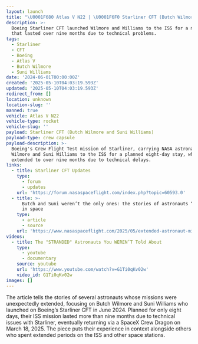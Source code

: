 ```yaml
---
layout: launch
title: "\U0001F680 Atlas V N22 | \U0001F6F0 Starliner CFT (Butch Wilmore and Suni Williams)"
description: >-
  Boeing Starliner CFT launched Wilmore and Williams to the ISS for a mission
  that lasted over nine months due to technical problems.
tags:
  - Starliner
  - CFT
  - Boeing
  - Atlas V
  - Butch Wilmore
  - Suni Williams
date: '2024-06-01T00:00:00Z'
created: '2025-05-10T04:03:19.593Z'
updated: '2025-05-10T04:03:19.593Z'
redirect_from: []
location: unknown
location-slug: ''
manned: true
vehicle: Atlas V N22
vehicle-type: rocket
vehicle-slug: ''
payload: Starliner CFT (Butch Wilmore and Suni Williams)
payload-type: crew capsule
payload-description: >-
  Boeing's Crew Flight Test mission of Starliner, carrying NASA astronauts Butch
  Wilmore and Suni Williams to the ISS for a planned eight-day stay, which
  extended to over nine months due to technical delays.
links:
  - title: Starliner CFT Updates
    type:
      - forum
      - updates
    url: 'https://forum.nasaspaceflight.com/index.php?topic=60593.0'
  - title: >-
      Butch and Suni weren’t the only ones: the stories of astronauts “stranded”
      in space
    type:
      - article
      - source
    url: 'https://www.nasaspaceflight.com/2025/05/extended-astronaut-missions/'
videos:
  - title: The "STRANDED" Astronauts You WEREN’T Told About
    type:
      - youtube
      - documentary
    source: youtube
    url: 'https://www.youtube.com/watch?v=G1Ti0qKv02w'
    video_id: G1Ti0qKv02w
images: []
---
```

The article tells the stories of several astronauts whose missions were unexpectedly extended, focusing on Butch Wilmore and Suni Williams who launched on Boeing’s Starliner CFT in June 2024. Planned for only eight days, their ISS mission lasted more than nine months due to technical issues with Starliner, eventually returning via a SpaceX Crew Dragon on March 18, 2025. The piece puts their experience in context alongside others who spent extended periods on the ISS and other space stations.
